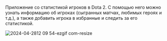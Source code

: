 Приложение со статистикой игроков в Dota 2. С помощью него можно узнать информацию об игроках (сыгранных матчах, любимых героях и т.д.), а также добавить игрока в избранные и следить за его статистикой.


![2024-04-2812 09 54-ezgif com-resize](https://github.com/MaratHF/DotaStatisticsApp/assets/100717426/c84928d4-922b-4a3d-934a-188acb199136)
